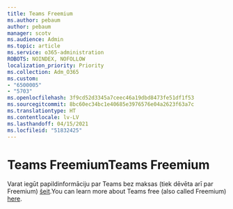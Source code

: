 ```yaml
---
title: Teams Freemium
ms.author: pebaum
author: pebaum
manager: scotv
ms.audience: Admin
ms.topic: article
ms.service: o365-administration
ROBOTS: NOINDEX, NOFOLLOW
localization_priority: Priority
ms.collection: Adm_O365
ms.custom:
- "6500005"
- "5703"
ms.openlocfilehash: 3f9cd52d3345a7ceec46a19dbd8473fe51df1f53
ms.sourcegitcommit: 8bc60ec34bc1e40685e3976576e04a2623f63a7c
ms.translationtype: HT
ms.contentlocale: lv-LV
ms.lasthandoff: 04/15/2021
ms.locfileid: "51832425"
---
```

# <a name="teams-freemium"></a><span data-ttu-id="4c105-102">Teams Freemium</span><span class="sxs-lookup"><span data-stu-id="4c105-102">Teams Freemium</span></span>

<span data-ttu-id="4c105-103">Varat iegūt papildinformāciju par Teams bez maksas (tiek dēvēta arī par Freemium) [šeit](https://docs.microsoft.com/alchemyinsights/teams-freemium).</span><span class="sxs-lookup"><span data-stu-id="4c105-103">You can learn more about Teams free (also called Freemium) [here](https://docs.microsoft.com/alchemyinsights/teams-freemium).</span></span>

